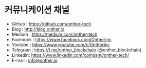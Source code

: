 # 커뮤니케이션 채널
<!-- * 웹사이트 -->
<!-- * 블로그 -->
<!-- * SNS 가이드라인 -->
<!-- * 제품 -->
* Github : https://github.com/onther-tech
* Blog : http://blog.onther.io​ ​
* Medium : https://medium.com/onther-tech
* Facebook : https://www.facebook.com/OntherInc
* Youtube : https://www.youtube.com/c/OntherInc
* Telegram : https://t.me/onther_blockchain (@onther_blockchain)
* Linkedin: https://www.linkedin.com/company/onther-tech/
* E-mail : info@onther.io
<!-- * Onther Publications: https://github.com/Onther-Tech/publications -->
<!-- * Onther Handbook: https://github.com/Onther-Tech/handbook -->
<!-- * 레드마인(onther.io계정필요): http://redmine.onther.xyz/ -->
